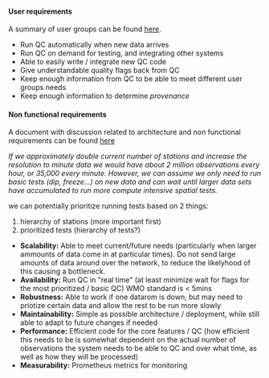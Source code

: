 #### User requirements

A summary of user groups can be found [here](https://docs.google.com/document/d/1vF0fT7Dg2AkpaUl2OpPZrqDDo_fCGqFR3G8vRKpZsps/edit?usp=sharing).

* Run QC automatically when new data arrives
* Run QC on demand for testing, and integrating other systems
* Able to easily write / integrate new QC code 
* Give understandable quality flags back from QC
* Keep enough information from QC to be able to meet different user groups needs
* Keep enough information to determine _provenance_


#### Non functional requirements 

 A document with discussion related to architecture and non functional requirements can be found [here](https://docs.google.com/document/d/1vLO5OtfMrkI9vwPSWCevlwZBD5CpqQJh7JtDyrOsXPw/edit?usp=sharing)

_If we approximately double current number of stations and increase the resolution to minute data we would have about 2 million observations every hour, or 35,000 every minute. However, we can assume we only need to run basic tests (dip, freeze...) on new data and can wait until larger data sets have accumulated to run more compute intensive spatial tests._

we can potentially prioritize running tests based on 2 things: 
1. hierarchy of stations (more important first)
2. prioritized tests (hierarchy of tests?)

* **Scalability:** Able to meet current/future needs (particularly when larger ammounts of data come in at particular times). Do not send large amounts of data around over the network, to reduce the likelyhood of this causing a bottleneck. 
* **Availability:** Run QC in "real time" (at least minimize wait for flags for the most prioritized / basic QC) WMO standard is < 5mins
* **Robustness:** Able to work if one datarom is down, but may need to priotize certain data and allow the rest to be run more slowly
* **Maintainability:** Simple as possible architecture / deployment, while still able to adapt to future changes if needed
* **Performance:** Efficient code for the core features / QC (how efficient this needs to be is somewhat dependent on the actual number of observations the system needs to be able to QC and over what time, as well as how they will be processed)
* **Measurability:** Prometheus metrics for monitoring
